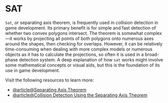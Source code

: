 # SAT

`Sat`, or separating axis theorem, is frequently used in collision detection in game development. Its primary benefit is for simple and fast detection of whether two convex polygons intersect. The theorem is somewhat complex—it works by projecting all points of both polygons onto numerous axes around the shapes, then checking for overlaps. However, it can be relatively time-consuming when dealing with more complex models or numerous objects as it has to calculate the projections, so often it is used in a broad-phase detection system. A deep explanation of how `sat` works might involve some mathematical concepts or visual aids, but this is the foundation of its use in game development.

Visit the following resources to learn more:

- [@article@Separating Axis Theorem](https://dyn4j.org/2010/01/sat/)
- [@article@Collision Detection Using the Separating Axis Theorem](https://code.tutsplus.com/collision-detection-using-the-separating-axis-theorem--gamedev-169t)
